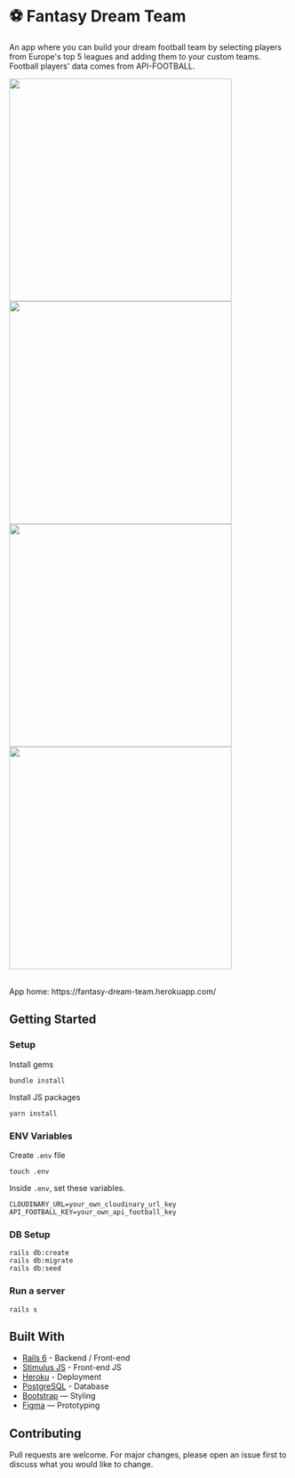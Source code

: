 # ⚽️ Fantasy Dream Team

An app where you can build your dream football team by selecting players from Europe's top 5 leagues and adding them to your custom teams.
<br>
Football players' data comes from API-FOOTBALL.

<p float="left">
  <img src="https://user-images.githubusercontent.com/69304255/172331389-01b2e77e-fb6e-42cb-a6bd-b2a14fcd3b6c.png" width="400" />
  <img src="https://user-images.githubusercontent.com/69304255/172331395-dce18ac9-f40f-470b-a5c1-3574c65600fd.png" width="400" />
  <img src="https://user-images.githubusercontent.com/69304255/172331382-872f8609-300d-4fd0-9be6-3151e86cdcfd.png" width="400" />
  <img src="https://user-images.githubusercontent.com/69304255/172331386-fce239db-2638-4ced-bbb0-f315736ddb06.png" width="400" /> 
</p>

<br>
App home: https://fantasy-dream-team.herokuapp.com/
   

## Getting Started
### Setup

Install gems
```
bundle install
```
Install JS packages
```
yarn install
```

### ENV Variables
Create `.env` file
```
touch .env
```
Inside `.env`, set these variables.
```
CLOUDINARY_URL=your_own_cloudinary_url_key
API_FOOTBALL_KEY=your_own_api_football_key
```

### DB Setup
```
rails db:create
rails db:migrate
rails db:seed
```

### Run a server
```
rails s
```

## Built With
- [Rails 6](https://guides.rubyonrails.org/) - Backend / Front-end
- [Stimulus JS](https://stimulus.hotwired.dev/) - Front-end JS
- [Heroku](https://heroku.com/) - Deployment
- [PostgreSQL](https://www.postgresql.org/) - Database
- [Bootstrap](https://getbootstrap.com/) — Styling
- [Figma](https://www.figma.com) — Prototyping

## Contributing
Pull requests are welcome. For major changes, please open an issue first to discuss what you would like to change.
